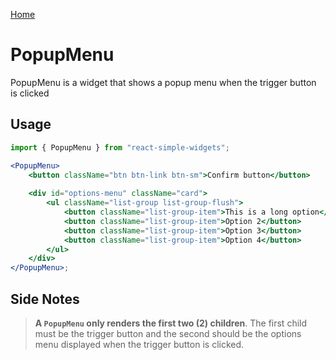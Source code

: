 [Home](../../../README.md)

# PopupMenu

PopupMenu is a widget that shows a popup menu when the trigger button is clicked

## Usage

```jsx
import { PopupMenu } from "react-simple-widgets";

<PopupMenu>
    <button className="btn btn-link btn-sm">Confirm button</button>
    
    <div id="options-menu" className="card">
        <ul className="list-group list-group-flush">
            <button className="list-group-item">This is a long option</button>
            <button className="list-group-item">Option 2</button>
            <button className="list-group-item">Option 3</button>
            <button className="list-group-item">Option 4</button>
        </ul>
    </div>
</PopupMenu>;
```

## Side Notes

> **A ```PopupMenu``` only renders the first two (2) children**. The first child must be the trigger button and the second should be the options menu displayed when the trigger button is clicked.
